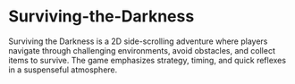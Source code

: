 # Surviving-the-Darkness
Surviving the Darkness is a 2D side-scrolling adventure where players navigate through challenging environments, avoid obstacles, and collect items to survive. The game emphasizes strategy, timing, and quick reflexes in a suspenseful atmosphere.
